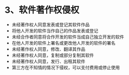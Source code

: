 # 3、软件著作权侵权

- 未经著作权人同意发表或登记其软件作品
- 将他人开发的软件当作自己的作品发表或登记
- 未经合作者同意将合作开发的软件当成自己独立开发的软件
- 在他人开发的软件上署名或更改他人开发的软件的署名
- 未经著作权人同意，修改、翻译其作品
- 未经著作权人同意，复制或部分复制其软件
- 未经著作权人同意，发行、出租其软件
- 第三方在不知情的情况下侵权，可以支付费用或停止使用
